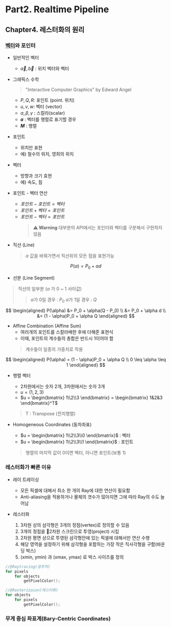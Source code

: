 # Part2. Realtime Pipeline

## Chapter4. 레스터화의 원리

### [벡터](Vector.md)와 포인터

- 일반적인 벡터
	- $\vec{a}, \vec{b}$ : 위치 벡터와 벡터

- 그래픽스 수학
	 > "Interactive Computer Graphics" by Edward Angel
	- $P, Q, R$: 포인트 (point. 위치)
	- $u, v, w$: 벡터 (vector)
	- $\alpha, \beta, \gamma$ : 스칼라(scalar)
	- **$a$** : 벡터를 행렬로 표기할 경우
	- **$M$** : 행렬

- 포인트
	- 위치만 표현
	- 예) 철수의 위치, 영희의 위치

- 벡터
	- 방향과 크기 효현
	- 예) 속도, 힘

 - 포인트 - 벡터 연산
	 - $포인트 - 포인트 = 벡터$
	 - $포인트 + 벡터 = 포인트$
	 - $포인트 - 벡터 = 포인트$   
		> **⚠️ Warning**
		> 대부분의 API에서는 포인터와 벡터를 구분해서 구현하지 않음

- 직선 (Line) 
	> $\alpha$ 값을 바꿔가면서 직선위의 모든 점을 표현가능

$$
P(\alpha) = P_0 + \alpha d
$$

- 선분 (Line Segment)
> 직선의 일부분 ($\alpha$ 가 0 ~ 1 사이값)
>> $\alpha$가 0일 경우 : $P_0$
>> $\alpha$가 1일 경우 : $Q$

$$
\begin{aligned}
P(\alpha) &= P_0 + \alpha(Q - P_0) \\
&= P_0 + \alpha d \\
&= (1 - \alpha)P_0 + \alpha Q
\end{aligned}
$$

- Affine Combination (Affine Sum)
	- 여러개의 포인트를 스칼라배한 후에 더해준 표현식 
	- 이때, 포인트의 계수들의 총합은 반드시 1이어야 함
	 > 계수들이 일종의 가중치로 작용
 
$$
\begin{aligned}
P(\alpha) = (1 - \alpha)P_0 + \alpha Q \\
0 \leq \alpha \leq 1
\end{aligned}
$$

- 행렬 벡터
	-  2차원에서는 숫자 2개, 3차원에서는 숫자 3개
	- $u = (1, 2, 3)$
	- $u = \begin{bmatrix} 1\\2\\3 \end{bmatrix} = \begin{bmatrix} 1&2&3 \end{bmatrix}^T$
	 > T : Transpose (전치행렬)

- Homogeneous Coordinates (동차좌표)
	- $u = \begin{bmatrix} 1\\2\\3\\0 \end{bmatrix}$ : 벡터
	- $u = \begin{bmatrix} 1\\2\\3\\1 \end{bmatrix}$ : 포인트
	 > 행렬의 마지막 값이 0이면 벡터, 아니면 포인트(보통 1)

### 레스터화가 빠른 이유

- 레이 트레이싱
	- 모든 픽셀에 대해서 최소 한 개의 Ray에 대한 연산이 필요함
	- Anti-aliasing을 적용하거나 물체의 갯수가 많아지면 그에 따라 Ray의 수도 늘어남

- 레스터화
	1. 3차원 상의 삼각형은 3개의 정점(vertex)로 정의할 수 있음
	2. 3개의 정점을 2차원 스크린으로 투영(project) 시킴
	3. 2차원 평면 상으로 투영된 삼각형안에 있는 픽셀에 대해서만 연산 수행
	4. 해당 영역을 설정하기 위해 삼각형을 포함하는 가장 작은 직사각형을 구함(바운딩 박스)
	5. (xmin, ymin) 과 (xmax, ymax) 로 박스 사이즈를 정의 

```c++
//@Raytracing(광추적)
for pixels
	for objects
		getPixelColor();

//@Rasterizaion(레스터화)
for objects
	for pixels
		getPixelColor();
```

### 무게 중심 좌표계(Bary-Centric Coordinates)